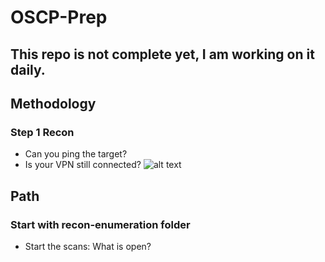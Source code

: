 # OSCP-Prep
## This repo is not complete yet, I am working on it daily.
## Methodology 
### Step 1 Recon
- Can you ping the target?
- Is your VPN still connected?
![alt text](https://github.com/DigitalAftermath/EnumerationVisualized/raw/master/enumeration-mind-map.png?raw=true)
## Path
### Start with recon-enumeration folder
- Start the scans: What is open?
